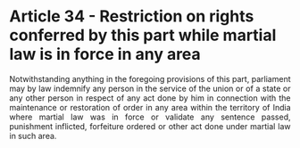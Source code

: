 # Article 34 - Restriction on rights conferred by this part while martial law is in force in any area

<div style="text-align: justify">Notwithstanding anything in the foregoing provisions of this part, parliament may by law indemnify any person in the service of the union or of a state or any other person in respect of any act done by him in connection with the maintenance or restoration of order in any area within the territory of India where martial law was in force or validate any sentence passed, punishment inflicted, forfeiture ordered or other act done under martial law in such area.</div>